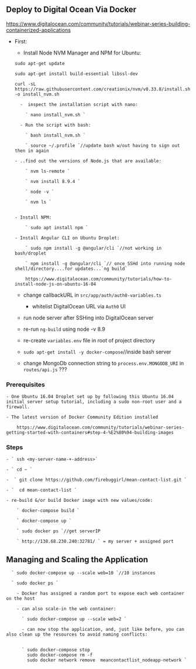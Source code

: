 ## Deploy to Digital Ocean Via Docker

https://www.digitalocean.com/community/tutorials/webinar-series-building-containerized-applications

* First:

   - Install Node NVM Manager and NPM for Ubuntu:

    ` sudo apt-get update `

    ` sudo apt-get install build-essential libssl-dev `

    ` curl -sL https://raw.githubusercontent.com/creationix/nvm/v0.33.8/install.sh -o install_nvm.sh `

        -  inspect the installation script with nano:

          ` nano install_nvm.sh `

        - Run the script with bash:

          ` bash install_nvm.sh `

          ` source ~/.profile `//update bash w/out having to sign out then in again

      - ..find out the versions of Node.js that are available:

          ` nvm ls-remote `

          ` nvm install 8.9.4 `

          ` node -v `

          ` nvm ls `


      - Install NPM:

          ` sudo apt install npm `

      - Install Angular CLI on Ubuntu Droplet:

          ` sudo npm install -g @angular/cli `//not working in bash/droplet

          ` npm install -g @angular/cli `// once SSHd into running node shell/directory....for updates...`ng build`

          https://www.digitalocean.com/community/tutorials/how-to-install-node-js-on-ubuntu-16-04



    - change callbackURL in `src/app/auth/auth0-variables.ts`
      + whitelist DigitalOcean URL via `Auth0` UI

    - run node server after SSHing into DigitalOcean server

    - re-run `ng-build` using node -v 8.9

    - re-create `variables.env` file in root of project directory


    - ` sudo apt-get install -y docker-compose `//inside bash server

    - change MongoDb connection string to `process.env.MONGODB_URI` in `routes/api.js` ???


### Prerequisites

    - One Ubuntu 16.04 Droplet set up by following this Ubuntu 16.04 initial server setup tutorial, including a sudo non-root user and a firewall.

    - The latest version of Docker Community Edition installed

        https://www.digitalocean.com/community/tutorials/webinar-series-getting-started-with-containers#step-4-%E2%80%94-building-images


### Steps

    - ` ssh <my-server-name-+-address>`

    - ` cd ~ `

    -  ` git clone https://github.com/firebuggirl/mean-contact-list.git `

    - `  cd mean-contact-list `

    - re-build &/or build Docker image with new values/code:

        ` docker-compose build `

        ` docker-compose up `

        ` sudo docker ps `//get serverIP

        ` http://138.68.230.240:32781/ ` = my server + assigned port


##  Managing and Scaling the Application

      ` sudo docker-compose up --scale web=10 `//10 instances

      ` sudo docker ps `

        - Docker has assigned a random port to expose each web container on the host

        - can also scale-in the web container:

          ` sudo docker-compose up --scale web=2 `

          - can now stop the application, and, just like before, you can also clean up the resources to avoid naming conflicts:


          ` sudo docker-compose stop
            sudo docker-compose rm -f
            sudo docker network remove  meancontactlist_nodeapp-network `

